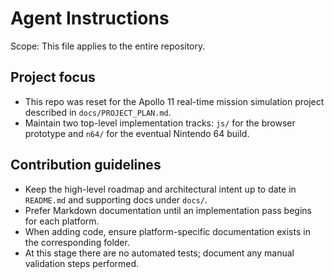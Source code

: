 # Agent Instructions

Scope: This file applies to the entire repository.

## Project focus
- This repo was reset for the Apollo 11 real-time mission simulation project described in `docs/PROJECT_PLAN.md`.
- Maintain two top-level implementation tracks: `js/` for the browser prototype and `n64/` for the eventual Nintendo 64 build.

## Contribution guidelines
- Keep the high-level roadmap and architectural intent up to date in `README.md` and supporting docs under `docs/`.
- Prefer Markdown documentation until an implementation pass begins for each platform.
- When adding code, ensure platform-specific documentation exists in the corresponding folder.
- At this stage there are no automated tests; document any manual validation steps performed.

